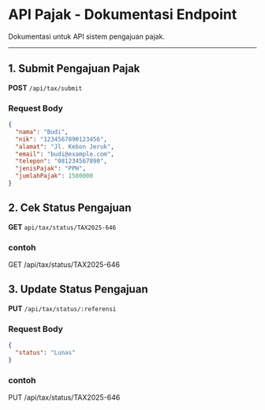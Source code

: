 # API Pajak - Dokumentasi Endpoint

Dokumentasi untuk API sistem pengajuan pajak.

---

## 1. Submit Pengajuan Pajak
**POST** `/api/tax/submit`

### Request Body
```json
{
  "nama": "Budi",
  "nik": "1234567890123456",
  "alamat": "Jl. Kebon Jeruk",
  "email": "budi@example.com",
  "telepon": "081234567890",
  "jenisPajak": "PPH",
  "jumlahPajak": 1500000
}
```

## 2. Cek Status Pengajuan
**GET** `api/tax/status/TAX2025-646`

### contoh
GET /api/tax/status/TAX2025-646

## 3. Update Status Pengajuan
**PUT** `/api/tax/status/:referensi`

### Request Body
```json
{
  "status": "Lunas"
}
```
### contoh
PUT /api/tax/status/TAX2025-646